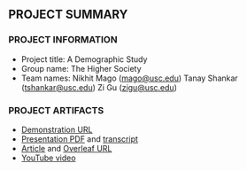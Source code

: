 ## PROJECT SUMMARY

### PROJECT INFORMATION

- Project title: A Demographic Study
- Group name: The Higher Society
- Team names: Nikhit Mago (mago@usc.edu) Tanay Shankar (tshankar@usc.edu) Zi Gu (zigu@usc.edu)

### PROJECT ARTIFACTS

- [Demonstration URL](http://www-scf.usc.edu/~tshankar/project/#/home)
- [Presentation PDF](https://github.com/INF554Fall18/project-thehighersociety/blob/master/PDF/First_Presentation.pdf) and [transcript](https://github.com/INF554Fall18/project-thehighersociety/blob/master/PRESENTATION_TRANSCRIPT.md)
- [Article](<article-pdf-url>) and [Overleaf URL](https://www.overleaf.com/read/sqdvwxjjrrcx)
- [YouTube video](<youtube-video-url>)
